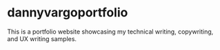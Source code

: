 # dannyvargoportfolio
This is a portfolio website showcasing my technical writing, copywriting, and UX writing samples. 
